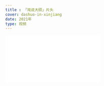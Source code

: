 ```yaml
---
title : 「戏说大硕」片头
cover: dashuo-in-xinjiang
date: 2021年
type: 视频
---
```

<iframe src="//player.bilibili.com/player.html?aid=758614285&bvid=BV1564y1d7zw&cid=378381983&page=1" scrolling="no" border="0" frameborder="no" framespacing="0" allowfullscreen="true"> </iframe>
